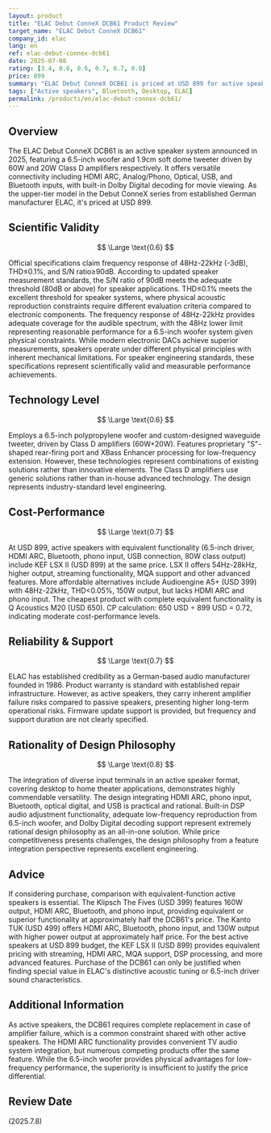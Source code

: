 ```yaml
---
layout: product
title: "ELAC Debut ConneX DCB61 Product Review"
target_name: "ELAC Debut ConneX DCB61"
company_id: elac
lang: en
ref: elac-debut-connex-dcb61
date: 2025-07-08
rating: [3.4, 0.6, 0.6, 0.7, 0.7, 0.8]
price: 899
summary: "ELAC Debut ConneX DCB61 is priced at USD 899 for active speakers, but equivalent functionality is available at significantly lower prices, resulting in extremely poor cost performance."
tags: ["Active speakers", Bluetooth, Desktop, ELAC]
permalink: /products/en/elac-debut-connex-dcb61/
---
```


## Overview

The ELAC Debut ConneX DCB61 is an active speaker system announced in 2025, featuring a 6.5-inch woofer and 1.9cm soft dome tweeter driven by 60W and 20W Class D amplifiers respectively. It offers versatile connectivity including HDMI ARC, Analog/Phono, Optical, USB, and Bluetooth inputs, with built-in Dolby Digital decoding for movie viewing. As the upper-tier model in the Debut ConneX series from established German manufacturer ELAC, it's priced at USD 899.

## Scientific Validity

$$ \Large \text{0.6} $$

Official specifications claim frequency response of 48Hz-22kHz (-3dB), THD≤0.1%, and S/N ratio≥90dB. According to updated speaker measurement standards, the S/N ratio of 90dB meets the adequate threshold (80dB or above) for speaker applications. THD≤0.1% meets the excellent threshold for speaker systems, where physical acoustic reproduction constraints require different evaluation criteria compared to electronic components. The frequency response of 48Hz-22kHz provides adequate coverage for the audible spectrum, with the 48Hz lower limit representing reasonable performance for a 6.5-inch woofer system given physical constraints. While modern electronic DACs achieve superior measurements, speakers operate under different physical principles with inherent mechanical limitations. For speaker engineering standards, these specifications represent scientifically valid and measurable performance achievements.

## Technology Level

$$ \Large \text{0.6} $$

Employs a 6.5-inch polypropylene woofer and custom-designed waveguide tweeter, driven by Class D amplifiers (60W+20W). Features proprietary "S"-shaped rear-firing port and XBass Enhancer processing for low-frequency extension. However, these technologies represent combinations of existing solutions rather than innovative elements. The Class D amplifiers use generic solutions rather than in-house advanced technology. The design represents industry-standard level engineering.

## Cost-Performance

$$ \Large \text{0.7} $$

At USD 899, active speakers with equivalent functionality (6.5-inch driver, HDMI ARC, Bluetooth, phono input, USB connection, 80W class output) include KEF LSX II (USD 899) at the same price. LSX II offers 54Hz-28kHz, higher output, streaming functionality, MQA support and other advanced features. More affordable alternatives include Audioengine A5+ (USD 399) with 48Hz-22kHz, THD<0.05%, 150W output, but lacks HDMI ARC and phono input. The cheapest product with complete equivalent functionality is Q Acoustics M20 (USD 650). CP calculation: 650 USD ÷ 899 USD = 0.72, indicating moderate cost-performance levels.

## Reliability & Support

$$ \Large \text{0.7} $$

ELAC has established credibility as a German-based audio manufacturer founded in 1986. Product warranty is standard with established repair infrastructure. However, as active speakers, they carry inherent amplifier failure risks compared to passive speakers, presenting higher long-term operational risks. Firmware update support is provided, but frequency and support duration are not clearly specified.

## Rationality of Design Philosophy

$$ \Large \text{0.8} $$

The integration of diverse input terminals in an active speaker format, covering desktop to home theater applications, demonstrates highly commendable versatility. The design integrating HDMI ARC, phono input, Bluetooth, optical digital, and USB is practical and rational. Built-in DSP audio adjustment functionality, adequate low-frequency reproduction from 6.5-inch woofer, and Dolby Digital decoding support represent extremely rational design philosophy as an all-in-one solution. While price competitiveness presents challenges, the design philosophy from a feature integration perspective represents excellent engineering.

## Advice

If considering purchase, comparison with equivalent-function active speakers is essential. The Klipsch The Fives (USD 399) features 160W output, HDMI ARC, Bluetooth, and phono input, providing equivalent or superior functionality at approximately half the DCB61's price. The Kanto TUK (USD 499) offers HDMI ARC, Bluetooth, phono input, and 130W output with higher power output at approximately half price. For the best active speakers at USD 899 budget, the KEF LSX II (USD 899) provides equivalent pricing with streaming, HDMI ARC, MQA support, DSP processing, and more advanced features. Purchase of the DCB61 can only be justified when finding special value in ELAC's distinctive acoustic tuning or 6.5-inch driver sound characteristics.

## Additional Information

As active speakers, the DCB61 requires complete replacement in case of amplifier failure, which is a common constraint shared with other active speakers. The HDMI ARC functionality provides convenient TV audio system integration, but numerous competing products offer the same feature. While the 6.5-inch woofer provides physical advantages for low-frequency performance, the superiority is insufficient to justify the price differential.

## Review Date

(2025.7.8)